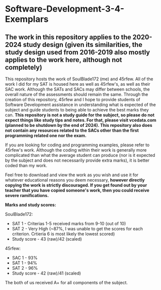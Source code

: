 # Software-Development-3-4-Exemplars
## The work in this repository applies to the 2020-2024 study design (given its similarities, the study design used from 2016-2019 also mostly applies to the work here, although not completely)

This repository hosts the work of SoulBlade172 (me) and 45rfew. All of the work I did for my SAT is housed here as well as 45rfew's, as well as their SAC work. Although the SATs and SACs may differ between schools, the overall nature of the assessments should remain the same. Through the creation of this repository, 45rfew and I hope to provide students of Software Development assistance in understanding what is expected of the subject and guide students to being able to achieve the best marks they can. 
**This repository is not a study guide for the subject, so please do not expect things like study tips and notes. For that, please visit vcedata.com (planned to be shutdown by the end of 2024). This repository also does not contain any resources related to the SACs other than the first programming related one nor the exam.**

If you are looking for coding and programming examples, please refer to 45rfew's work. Although the coding within their work is generally more complicated than what the average student can produce (nor is it expected by the subject and does not necessarily provide extra marks), it is better coded than my work.

Feel free to download and view the work as you wish and use it for whatever educational reasons you deem necessary, **however directly copying the work is strictly discouraged. If you get found out by your teacher that you have copied someone's work, then you could receive severe ramifications.**

**Marks and study scores:**

SoulBlade172:
-  SAT 1 - Criterias 1-5 received marks from 9-10 (out of 10)
-  SAT 2 - Very High (~87%, I was unable to get the scores for each criterion. Crtieria 6 is most likely the lowest scored)
-  Study score - 43 (raw)/42 (scaled)

45rfew:
-  SAC 1 - 93%
-  SAT 1 - 94%
-  SAT 2 - 96%
-  Study score - 42 (raw)/41 (scaled)

The both of us received A+ for all components of the subject.
